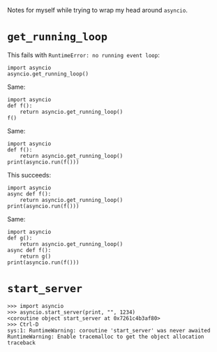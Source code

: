 
Notes for myself while trying to wrap my head around `asyncio`.


# `get_running_loop`


This fails with `RuntimeError: no running event loop`:

	import asyncio
	asyncio.get_running_loop()

Same:

	import asyncio
	def f():
		return asyncio.get_running_loop()
	f()

Same:

	import asyncio
	def f():
		return asyncio.get_running_loop()
	print(asyncio.run(f()))

This succeeds:

	import asyncio
	async def f():
		return asyncio.get_running_loop()
	print(asyncio.run(f()))

Same:

	import asyncio
	def g():
		return asyncio.get_running_loop()
	async def f():
		return g()
	print(asyncio.run(f()))

# `start_server`

	>>> import asyncio
	>>> asyncio.start_server(print, "", 1234)
	<coroutine object start_server at 0x7261c4b3af80>
	>>> Ctrl-D
	sys:1: RuntimeWarning: coroutine 'start_server' was never awaited
	RuntimeWarning: Enable tracemalloc to get the object allocation traceback


